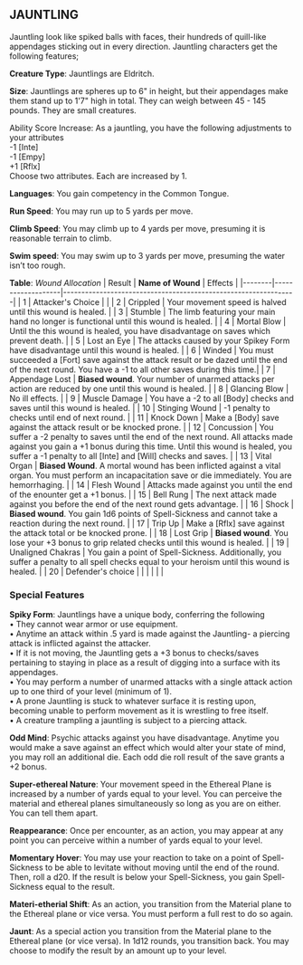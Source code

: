## JAUNTLING
Jauntling look like spiked balls with faces, their hundreds of quill-like appendages sticking out in every direction. Jauntling characters get the following features;

**Creature Type**: Jauntlings are Eldritch.

**Size**: Jauntlings are spheres up to 6" in height, but their appendages make them stand up to 1'7" high in total. They can weigh between 45 - 145 pounds. They are small creatures.

Ability Score Increase: As a jauntling, you have the following adjustments to your attributes  
-1 [Inte]  
-1 [Empy]  
+1 [Rflx]  
Choose two attributes. Each are increased by 1.

**Languages**: You gain competency in the Common Tongue.

**Run Speed**: You may run up to 5 yards per move.

**Climb Speed**: You may climb up to 4 yards per move, presuming it is reasonable terrain to climb.

**Swim speed**: You may swim up to 3 yards per move, presuming the water isn’t too rough.

**Table**: *Wound Allocation*
| Result | **Name of Wound** | Effects                                                        |
|--------|-------------------|----------------------------------------------------------------|
|   1    | Attacker's Choice |                                                                |
|   2    | Crippled          | Your movement speed is halved until this wound is healed.      |
|   3    | Stumble      | The limb featuring your main hand no longer is functional until this wound is healed. |
|   4    | Mortal Blow       | Until the this wound is healed, you have disadvantage on saves which prevent death. |
|   5    | Lost an Eye       | The attacks caused by your Spikey Form have disadvantage until this wound is healed. |
|   6    | Winded            | You must succeeded a [Fort] save against the attack result or be dazed until the end of the next round. You have a -1 to all other saves during this time.|
|   7    | Appendage Lost | **Biased wound**. Your number of unarmed attacks per action are reduced by one until this wound is healed. |
|   8    | Glancing Blow     | No ill effects.                                     |
|   9    | Muscle Damage     | You have a -2 to all [Body] checks and saves until this wound is healed. |
|   10   | Stinging Wound    | -1 penalty to checks until end of next round. |
|   11   | Knock Down | Make a [Body] save against the attack result  or be knocked prone. |
|   12   | Concussion | You suffer a -2 penalty to saves until the end of the next round. All attacks made against you gain a +1 bonus during this time. Until this wound is healed, you suffer a -1 penalty to all [Inte] and [Will] checks and saves. |
|   13   | Vital Organ | **Biased Wound**. A mortal wound has been inflicted against a vital organ. You must perform an incapacitation save or die immediately. You are hemorrhaging. |
|   14   | Flesh Wound | Attacks made against you until the end of the enounter get a +1 bonus. |
|   15   | Bell Rung | The next attack made against you before the end of the next round gets advantage.  |
|   16   | Shock | **Biased wound**. You gain 1d6 points of Spell-Sickness and cannot take a reaction during the next round. |
|   17   | Trip Up           | Make a [Rflx] save against the attack total or be knocked prone.                                  |
|   18   | Lost Grip | **Biased wound**. You lose your +3 bonus to grip related checks until this wound is healed. |
|   19   | Unaligned Chakras | You gain a point of Spell-Sickness. Additionally, you suffer a penalty to all spell checks equal to your heroism until this wound is healed. |
|   20   | Defender's choice |                                   |
|        |                                                |                                   |

### Special Features

**Spiky Form**: Jauntlings have a unique body, conferring the following  
 • They cannot wear armor or use equipment.  
 • Anytime an attack within .5 yard is made against the Jauntling- a piercing attack is inflicted against the attacker.  
 • If it is not moving, the Jauntling gets a +3 bonus to checks/saves pertaining to staying in place as a result of digging into a surface with its appendages.  
 • You may perform a number of unarmed attacks with a single attack action up to one third of your level (minimum of 1).  
 • A prone Jauntling is stuck to whatever surface it is resting upon, becoming unable to perform movement as it is wrestling to free itself.  
 • A creature trampling a jauntling is subject to a piercing attack.

**Odd Mind**: Psychic attacks against you have disadvantage. Anytime you would make a save against an effect which would alter your state of mind, you may roll an additional die. Each odd die roll result of the save grants a +2 bonus.

**Super-ethereal Nature**: Your movement speed in the Ethereal Plane is increased by a number of yards equal to your level. You can perceive the material and ethereal planes simultaneously so long as you are on either. You can tell them apart.

**Reappearance**: Once per encounter, as an action, you may appear at any point you can perceive within a number of yards equal to your level.

**Momentary Hover**: You may use your reaction to take on a point of Spell-Sickness to be able to levitate without moving until the end of the round. Then, roll a d20. If the result is below your Spell-Sickness, you gain Spell-Sickness equal to the result.

**Materi-etherial Shift**: As an action, you transition from the Material plane to the Ethereal plane or vice versa. You must perform a full rest to do so again.

**Jaunt**: As a special action you transition from the Material plane to the Ethereal plane (or vice versa). In 1d12 rounds, you transition back. You may choose to modify the result by an amount up to your level.
